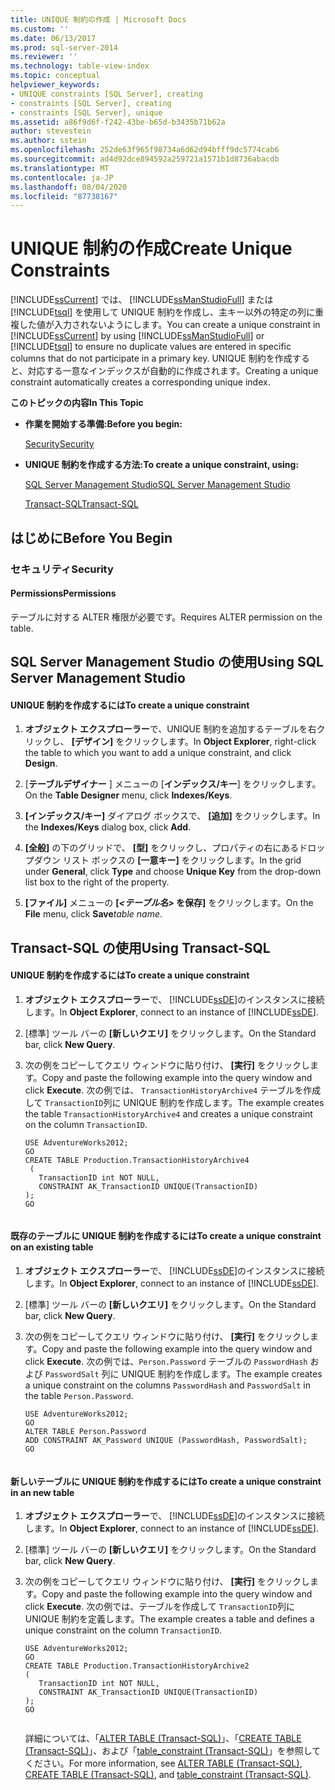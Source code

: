 ```yaml
---
title: UNIQUE 制約の作成 | Microsoft Docs
ms.custom: ''
ms.date: 06/13/2017
ms.prod: sql-server-2014
ms.reviewer: ''
ms.technology: table-view-index
ms.topic: conceptual
helpviewer_keywords:
- UNIQUE constraints [SQL Server], creating
- constraints [SQL Server], creating
- constraints [SQL Server], unique
ms.assetid: a86f9d6f-f242-43be-b65d-b3435b71b62a
author: stevestein
ms.author: sstein
ms.openlocfilehash: 252de63f965f98734a6d62d94bfff9dc5774cab6
ms.sourcegitcommit: ad4d92dce894592a259721a1571b1d8736abacdb
ms.translationtype: MT
ms.contentlocale: ja-JP
ms.lasthandoff: 08/04/2020
ms.locfileid: "87738167"
---
```

# <a name="create-unique-constraints"></a><span data-ttu-id="e6e45-102">UNIQUE 制約の作成</span><span class="sxs-lookup"><span data-stu-id="e6e45-102">Create Unique Constraints</span></span>
  <span data-ttu-id="e6e45-103">[!INCLUDE[ssCurrent](../../includes/sscurrent-md.md)] では、 [!INCLUDE[ssManStudioFull](../../includes/ssmanstudiofull-md.md)] または [!INCLUDE[tsql](../../includes/tsql-md.md)] を使用して UNIQUE 制約を作成し、主キー以外の特定の列に重複した値が入力されないようにします。</span><span class="sxs-lookup"><span data-stu-id="e6e45-103">You can create a unique constraint in [!INCLUDE[ssCurrent](../../includes/sscurrent-md.md)] by using [!INCLUDE[ssManStudioFull](../../includes/ssmanstudiofull-md.md)] or [!INCLUDE[tsql](../../includes/tsql-md.md)] to ensure no duplicate values are entered in specific columns that do not participate in a primary key.</span></span> <span data-ttu-id="e6e45-104">UNIQUE 制約を作成すると、対応する一意なインデックスが自動的に作成されます。</span><span class="sxs-lookup"><span data-stu-id="e6e45-104">Creating a unique constraint automatically creates a corresponding unique index.</span></span>  
  
 <span data-ttu-id="e6e45-105">**このトピックの内容**</span><span class="sxs-lookup"><span data-stu-id="e6e45-105">**In This Topic**</span></span>  
  
-   <span data-ttu-id="e6e45-106">**作業を開始する準備:**</span><span class="sxs-lookup"><span data-stu-id="e6e45-106">**Before you begin:**</span></span>  
  
     [<span data-ttu-id="e6e45-107">Security</span><span class="sxs-lookup"><span data-stu-id="e6e45-107">Security</span></span>](#Security)  
  
-   <span data-ttu-id="e6e45-108">**UNIQUE 制約を作成する方法:**</span><span class="sxs-lookup"><span data-stu-id="e6e45-108">**To create a unique constraint, using:**</span></span>  
  
     [<span data-ttu-id="e6e45-109">SQL Server Management Studio</span><span class="sxs-lookup"><span data-stu-id="e6e45-109">SQL Server Management Studio</span></span>](#SSMSProcedure)  
  
     [<span data-ttu-id="e6e45-110">Transact-SQL</span><span class="sxs-lookup"><span data-stu-id="e6e45-110">Transact-SQL</span></span>](#TsqlProcedure)  
  
##  <a name="before-you-begin"></a><a name="BeforeYouBegin"></a> <span data-ttu-id="e6e45-111">はじめに</span><span class="sxs-lookup"><span data-stu-id="e6e45-111">Before You Begin</span></span>  
  
###  <a name="security"></a><a name="Security"></a> <span data-ttu-id="e6e45-112">セキュリティ</span><span class="sxs-lookup"><span data-stu-id="e6e45-112">Security</span></span>  
  
####  <a name="permissions"></a><a name="Permissions"></a> <span data-ttu-id="e6e45-113">Permissions</span><span class="sxs-lookup"><span data-stu-id="e6e45-113">Permissions</span></span>  
 <span data-ttu-id="e6e45-114">テーブルに対する ALTER 権限が必要です。</span><span class="sxs-lookup"><span data-stu-id="e6e45-114">Requires ALTER permission on the table.</span></span>  
  
##  <a name="using-sql-server-management-studio"></a><a name="SSMSProcedure"></a> <span data-ttu-id="e6e45-115">SQL Server Management Studio の使用</span><span class="sxs-lookup"><span data-stu-id="e6e45-115">Using SQL Server Management Studio</span></span>  
  
#### <a name="to-create-a-unique-constraint"></a><span data-ttu-id="e6e45-116">UNIQUE 制約を作成するには</span><span class="sxs-lookup"><span data-stu-id="e6e45-116">To create a unique constraint</span></span>  
  
1.  <span data-ttu-id="e6e45-117">**オブジェクト エクスプローラー**で、UNIQUE 制約を追加するテーブルを右クリックし、 **[デザイン]** をクリックします。</span><span class="sxs-lookup"><span data-stu-id="e6e45-117">In **Object Explorer**, right-click the table to which you want to add a unique constraint, and click **Design**.</span></span>  
  
2.  <span data-ttu-id="e6e45-118">[**テーブルデザイナー** ] メニューの [**インデックス/キー**] をクリックします。</span><span class="sxs-lookup"><span data-stu-id="e6e45-118">On the **Table Designer** menu, click **Indexes/Keys**.</span></span>  
  
3.  <span data-ttu-id="e6e45-119">**[インデックス/キー]** ダイアログ ボックスで、 **[追加]** をクリックします。</span><span class="sxs-lookup"><span data-stu-id="e6e45-119">In the **Indexes/Keys** dialog box, click **Add**.</span></span>  
  
4.  <span data-ttu-id="e6e45-120">**[全般]** の下のグリッドで、 **[型]** をクリックし、プロパティの右にあるドロップダウン リスト ボックスの **[一意キー]** をクリックします。</span><span class="sxs-lookup"><span data-stu-id="e6e45-120">In the grid under **General**, click **Type** and choose **Unique Key** from the drop-down list box to the right of the property.</span></span>  
  
5.  <span data-ttu-id="e6e45-121">**[ファイル]** メニューの **[_<テーブル名>_ を保存]** をクリックします。</span><span class="sxs-lookup"><span data-stu-id="e6e45-121">On the **File** menu, click **Save**_table name_.</span></span>  
  
##  <a name="using-transact-sql"></a><a name="TsqlProcedure"></a> <span data-ttu-id="e6e45-122">Transact-SQL の使用</span><span class="sxs-lookup"><span data-stu-id="e6e45-122">Using Transact-SQL</span></span>  
  
#### <a name="to-create-a-unique-constraint"></a><span data-ttu-id="e6e45-123">UNIQUE 制約を作成するには</span><span class="sxs-lookup"><span data-stu-id="e6e45-123">To create a unique constraint</span></span>  
  
1.  <span data-ttu-id="e6e45-124">**オブジェクト エクスプローラー**で、 [!INCLUDE[ssDE](../../includes/ssde-md.md)]のインスタンスに接続します。</span><span class="sxs-lookup"><span data-stu-id="e6e45-124">In **Object Explorer**, connect to an instance of [!INCLUDE[ssDE](../../includes/ssde-md.md)].</span></span>  
  
2.  <span data-ttu-id="e6e45-125">[標準] ツール バーの **[新しいクエリ]** をクリックします。</span><span class="sxs-lookup"><span data-stu-id="e6e45-125">On the Standard bar, click **New Query**.</span></span>  
  
3.  <span data-ttu-id="e6e45-126">次の例をコピーしてクエリ ウィンドウに貼り付け、 **[実行]** をクリックします。</span><span class="sxs-lookup"><span data-stu-id="e6e45-126">Copy and paste the following example into the query window and click **Execute**.</span></span> <span data-ttu-id="e6e45-127">次の例では、 `TransactionHistoryArchive4` テーブルを作成して `TransactionID`列に UNIQUE 制約を作成します。</span><span class="sxs-lookup"><span data-stu-id="e6e45-127">The example creates the table `TransactionHistoryArchive4` and creates a unique constraint on the column `TransactionID`.</span></span>  
  
    ```  
    USE AdventureWorks2012;  
    GO  
    CREATE TABLE Production.TransactionHistoryArchive4  
     (  
       TransactionID int NOT NULL,   
       CONSTRAINT AK_TransactionID UNIQUE(TransactionID)   
    );   
    GO  
  
    ```  
  
#### <a name="to-create-a-unique-constraint-on-an-existing-table"></a><span data-ttu-id="e6e45-128">既存のテーブルに UNIQUE 制約を作成するには</span><span class="sxs-lookup"><span data-stu-id="e6e45-128">To create a unique constraint on an existing table</span></span>  
  
1.  <span data-ttu-id="e6e45-129">**オブジェクト エクスプローラー**で、 [!INCLUDE[ssDE](../../includes/ssde-md.md)]のインスタンスに接続します。</span><span class="sxs-lookup"><span data-stu-id="e6e45-129">In **Object Explorer**, connect to an instance of [!INCLUDE[ssDE](../../includes/ssde-md.md)].</span></span>  
  
2.  <span data-ttu-id="e6e45-130">[標準] ツール バーの **[新しいクエリ]** をクリックします。</span><span class="sxs-lookup"><span data-stu-id="e6e45-130">On the Standard bar, click **New Query**.</span></span>  
  
3.  <span data-ttu-id="e6e45-131">次の例をコピーしてクエリ ウィンドウに貼り付け、 **[実行]** をクリックします。</span><span class="sxs-lookup"><span data-stu-id="e6e45-131">Copy and paste the following example into the query window and click **Execute**.</span></span> <span data-ttu-id="e6e45-132">次の例では、`Person.Password` テーブルの `PasswordHash` および `PasswordSalt` 列に UNIQUE 制約を作成します。</span><span class="sxs-lookup"><span data-stu-id="e6e45-132">The example creates a unique constraint on the columns `PasswordHash` and `PasswordSalt` in the table `Person.Password`.</span></span>  
  
    ```  
    USE AdventureWorks2012;   
    GO  
    ALTER TABLE Person.Password   
    ADD CONSTRAINT AK_Password UNIQUE (PasswordHash, PasswordSalt);   
    GO  
  
    ```  
  
#### <a name="to-create-a-unique-constraint-in-an-new-table"></a><span data-ttu-id="e6e45-133">新しいテーブルに UNIQUE 制約を作成するには</span><span class="sxs-lookup"><span data-stu-id="e6e45-133">To create a unique constraint in an new table</span></span>  
  
1.  <span data-ttu-id="e6e45-134">**オブジェクト エクスプローラー**で、 [!INCLUDE[ssDE](../../includes/ssde-md.md)]のインスタンスに接続します。</span><span class="sxs-lookup"><span data-stu-id="e6e45-134">In **Object Explorer**, connect to an instance of [!INCLUDE[ssDE](../../includes/ssde-md.md)].</span></span>  
  
2.  <span data-ttu-id="e6e45-135">[標準] ツール バーの **[新しいクエリ]** をクリックします。</span><span class="sxs-lookup"><span data-stu-id="e6e45-135">On the Standard bar, click **New Query**.</span></span>  
  
3.  <span data-ttu-id="e6e45-136">次の例をコピーしてクエリ ウィンドウに貼り付け、 **[実行]** をクリックします。</span><span class="sxs-lookup"><span data-stu-id="e6e45-136">Copy and paste the following example into the query window and click **Execute**.</span></span> <span data-ttu-id="e6e45-137">次の例では、テーブルを作成して `TransactionID`列に UNIQUE 制約を定義します。</span><span class="sxs-lookup"><span data-stu-id="e6e45-137">The example creates a table and defines a unique constraint on the column `TransactionID`.</span></span>  
  
    ```  
    USE AdventureWorks2012;  
    GO  
    CREATE TABLE Production.TransactionHistoryArchive2  
    (  
       TransactionID int NOT NULL,  
       CONSTRAINT AK_TransactionID UNIQUE(TransactionID)  
    );  
    GO  
  
    ```  
  
     <span data-ttu-id="e6e45-138">詳細については、「[ALTER TABLE &#40;Transact-SQL&#41;](/sql/t-sql/statements/alter-table-transact-sql)」、「[CREATE TABLE &#40;Transact-SQL&#41;](/sql/t-sql/statements/create-table-transact-sql)」、および「[table_constraint &#40;Transact-SQL&#41;](/sql/relational-databases/system-information-schema-views/table-constraints-transact-sql)」を参照してください。</span><span class="sxs-lookup"><span data-stu-id="e6e45-138">For more information, see [ALTER TABLE &#40;Transact-SQL&#41;](/sql/t-sql/statements/alter-table-transact-sql), [CREATE TABLE &#40;Transact-SQL&#41;](/sql/t-sql/statements/create-table-transact-sql), and [table_constraint &#40;Transact-SQL&#41;](/sql/relational-databases/system-information-schema-views/table-constraints-transact-sql).</span></span>  
  
###  <a name="TsqlExample"></a>  
